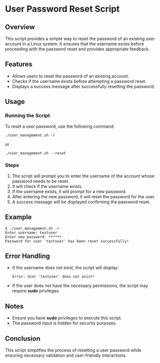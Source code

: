 # User Password Reset Script

## Overview

This script provides a simple way to reset the password of an existing user account in a Linux system. It ensures that the username exists before proceeding with the password reset and provides appropriate feedback.

## Features

- Allows users to reset the password of an existing account.
- Checks if the username exists before attempting a password reset.
- Displays a success message after successfully resetting the password.

## Usage

### Running the Script

To reset a user password, use the following command:

```
./user_management.sh -r
```

or

```
./user_management.sh --reset
```

### Steps

1. The script will prompt you to enter the username of the account whose password needs to be reset.
2. It will check if the username exists.
3. If the username exists, it will prompt for a new password.
4. After entering the new password, it will reset the password for the user.
5. A success message will be displayed confirming the password reset.

## Example

```
$ ./user_management.sh -r
Enter username: testuser
Enter new password: ******
Password for user 'testuser' has been reset successfully!
```

## Error Handling

- If the username does not exist, the script will display:
  ```
  Error: User 'testuser' does not exist!
  ```
- If the user does not have the necessary permissions, the script may require **sudo** privileges.

## Notes

- Ensure you have **sudo** privileges to execute this script.
- The password input is hidden for security purposes.

## Conclusion

This script simplifies the process of resetting a user password while ensuring necessary validation and user-friendly interactions.

